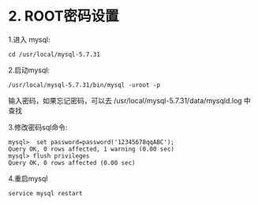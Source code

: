 # 2. ROOT密码设置

1.进入 mysql:
```shell
cd /usr/local/mysql-5.7.31
```

2.启动mysql:
```shell
/usr/local/mysql-5.7.31/bin/mysql -uroot -p
```
输入密码，如果忘记密码，可以去 /usr/local/mysql-5.7.31/data/mysqld.log 中查找


3.修改密码sql命令:
```mysql
mysql>  set password=password('12345678qqABC');
Query OK, 0 rows affected, 1 warning (0.00 sec)
mysql> flush privileges
Query OK, 0 rows affected (0.00 sec)
```

4.重启mysql
```shell
service mysql restart
```
